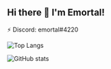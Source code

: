 ## Hi there 👋 I'm Emortal!
⚡ Discord: emortal#4220

![Top Langs](https://github-readme-stats.vercel.app/api/top-langs/?username=NathanPenwill&text_color=daf7dc&bg_color=101010)

![GitHub stats](https://github-readme-stats.vercel.app/api?username=NathanPenwill&show_icons=true&text_color=daf7dc&bg_color=101010)
